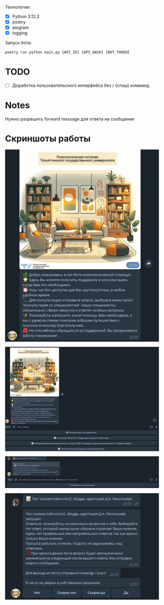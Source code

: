 Технологии:
- [x] Python 3.12.2
- [x] poetry
- [x] aiogram
- [x] logging

Запуск бота:
```python
poetry run python main.py {API_ID} {API_HASH} {BOT_TOKEN}
```

# TODO
- [ ] Доработка пользовательского интерфейса без / (слэш) комманд

# Notes
Нужно разрешить forward message для ответа на сообщения

# Скриншоты работы

![Скриншот запуска бота](screenshots/image-1.png)

![Меню бота](screenshots/image-2.png)

![Режим консультации](screenshots/image-3.png)

![Пример теста](screenshots/image-4.png)